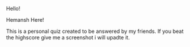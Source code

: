 Hello!

Hemansh Here!

This is a personal quiz created to be answered by my friends.
If you beat the highscore give me a screenshot i will upadte it.